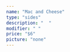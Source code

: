 ```yaml
---
name: "Mac and Cheese"
type: "sides"
description: "  "
modifier: " "
price: "$6"
picture: "none"
---
```

